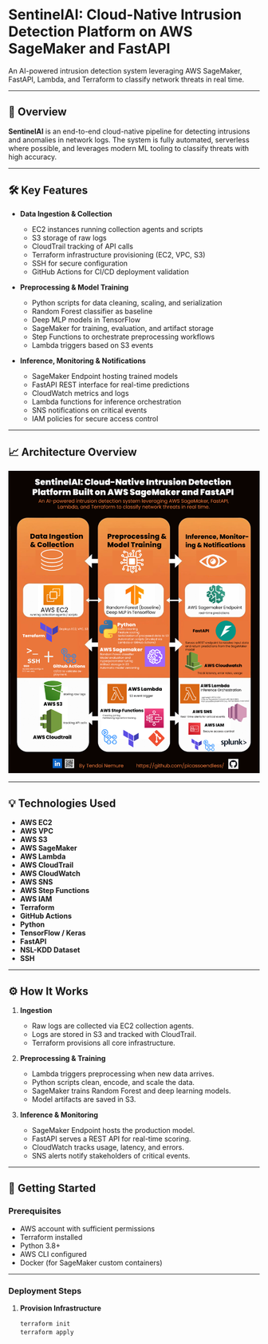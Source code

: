 # SentinelAI: Cloud-Native Intrusion Detection Platform on AWS SageMaker and FastAPI

An AI-powered intrusion detection system leveraging AWS SageMaker, FastAPI, Lambda, and Terraform to classify network threats in real time.

---

## 📌 Overview

**SentinelAI** is an end-to-end cloud-native pipeline for detecting intrusions and anomalies in network logs. The system is fully automated, serverless where possible, and leverages modern ML tooling to classify threats with high accuracy.

---

## 🛠️ Key Features

- **Data Ingestion & Collection**
  - EC2 instances running collection agents and scripts
  - S3 storage of raw logs
  - CloudTrail tracking of API calls
  - Terraform infrastructure provisioning (EC2, VPC, S3)
  - SSH for secure configuration
  - GitHub Actions for CI/CD deployment validation

- **Preprocessing & Model Training**
  - Python scripts for data cleaning, scaling, and serialization
  - Random Forest classifier as baseline
  - Deep MLP models in TensorFlow
  - SageMaker for training, evaluation, and artifact storage
  - Step Functions to orchestrate preprocessing workflows
  - Lambda triggers based on S3 events

- **Inference, Monitoring & Notifications**
  - SageMaker Endpoint hosting trained models
  - FastAPI REST interface for real-time predictions
  - CloudWatch metrics and logs
  - Lambda functions for inference orchestration
  - SNS notifications on critical events
  - IAM policies for secure access control

---

## 📈 Architecture Overview

![Architecture Diagram](./aws.png)

---

## 💡 Technologies Used

- **AWS EC2**
- **AWS VPC**
- **AWS S3**
- **AWS SageMaker**
- **AWS Lambda**
- **AWS CloudTrail**
- **AWS CloudWatch**
- **AWS SNS**
- **AWS Step Functions**
- **AWS IAM**
- **Terraform**
- **GitHub Actions**
- **Python**
- **TensorFlow / Keras**
- **FastAPI**
- **NSL-KDD Dataset**
- **SSH**

---

## ⚙️ How It Works

1. **Ingestion**
   - Raw logs are collected via EC2 collection agents.
   - Logs are stored in S3 and tracked with CloudTrail.
   - Terraform provisions all core infrastructure.

2. **Preprocessing & Training**
   - Lambda triggers preprocessing when new data arrives.
   - Python scripts clean, encode, and scale the data.
   - SageMaker trains Random Forest and deep learning models.
   - Model artifacts are saved in S3.

3. **Inference & Monitoring**
   - SageMaker Endpoint hosts the production model.
   - FastAPI serves a REST API for real-time scoring.
   - CloudWatch tracks usage, latency, and errors.
   - SNS alerts notify stakeholders of critical events.

---

## 🚀 Getting Started

### Prerequisites

- AWS account with sufficient permissions
- Terraform installed
- Python 3.8+
- AWS CLI configured
- Docker (for SageMaker custom containers)

---

### Deployment Steps

1. **Provision Infrastructure**
   ```bash
   terraform init
   terraform apply
